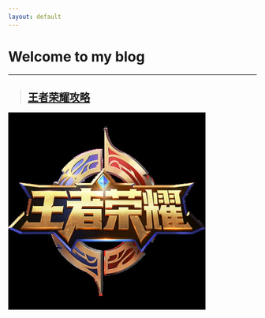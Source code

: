 ```yaml
---
layout: default
---
```


# Welcome to my blog
----


> ## [王者荣耀攻略](Glory_of_the_king/attack_strategy.md "sdsfsf")

![Alt text](Glory_of_the_king/images/king.jpg "Optional title")



